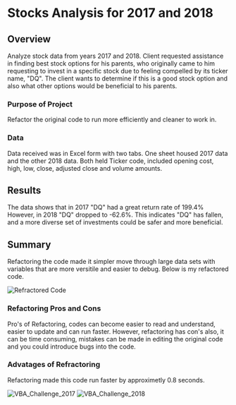 # Stocks Analysis for 2017 and 2018

## Overview
Analyze stock data from years 2017 and 2018. Client requested assistance in finding best stock options for his parents, who originally came to him requesting to invest in a specific stock due to feeling compelled by its ticker name, "DQ". The client wants to determine if this is a good stock option and also what other options would be beneficial to his parents. 

### Purpose of Project
Refactor the original code to run more efficiently and cleaner to work in. 
	
### Data
Data received was in Excel form with two tabs. One sheet housed 2017 data and the other 2018 data. Both held Ticker code, included opening cost, high, low, close, adjusted close and volume amounts.

## Results
The data shows that in 2017 "DQ" had a great return rate of 199.4% However, in 2018 "DQ" dropped to -62.6%. This indicates "DQ" has fallen, and a more diverse set of investments could be safer and more beneficial.


## Summary
Refactoring the code made it simpler move through large data sets with variables that are more versitile and easier to debug. Below is my refactored code. 

![Refractored Code](https://user-images.githubusercontent.com/93962390/144725734-5da66f02-a469-47ff-810f-b40288494929.PNG)

### Refactoring Pros and Cons
Pro's of Refactoring, codes can become easier to read and understand, easier to update and can run faster. 
However, refactoring has con's also, it can be time consuming, mistakes can be made in editing the original code and you could introduce bugs into the code. 

### Advatages of Refractoring
Refactoring made this code run faster by approximetly 0.8 seconds.


![VBA_Challenge_2017](https://user-images.githubusercontent.com/93962390/144726463-73a4bdef-ed0e-43f1-8f42-6906e0cee63f.png)
![VBA_Challenge_2018](https://user-images.githubusercontent.com/93962390/144726466-b83bc8ca-a47e-4f89-b61f-19057d58daa6.png)

